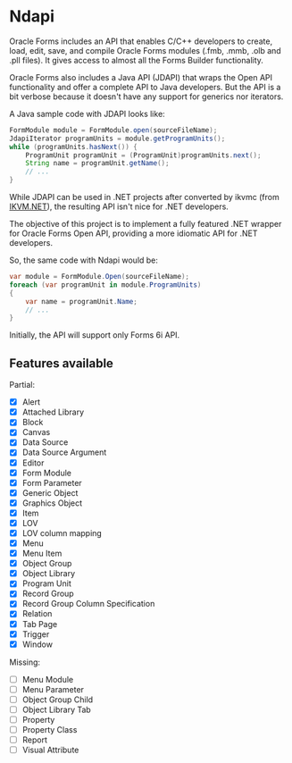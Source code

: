 Ndapi
=====

Oracle Forms includes an API that enables C/C++ developers to create, load, edit, save, and compile Oracle Forms modules (.fmb, .mmb, .olb and .pll files). It gives access to almost all the Forms Builder functionality.

Oracle Forms also includes a Java API (JDAPI) that wraps the Open API functionality and offer a complete API to Java developers. But the API is a bit verbose because it doesn't have any support for generics nor iterators.

A Java sample code with JDAPI looks like:

```java
FormModule module = FormModule.open(sourceFileName);
JdapiIterator programUnits = module.getProgramUnits();
while (programUnits.hasNext()) {
    ProgramUnit programUnit = (ProgramUnit)programUnits.next();
    String name = programUnit.getName();
    // ...
}
```

While JDAPI can be used in .NET projects after converted by ikvmc (from [IKVM.NET](http://www.ikvm.net/)), the resulting API isn't nice for .NET developers.

The objective of this project is to implement a fully featured .NET wrapper for Oracle Forms Open API, providing a more idiomatic API for .NET developers. 

So, the same code with Ndapi would be:

```csharp
var module = FormModule.Open(sourceFileName);
foreach (var programUnit in module.ProgramUnits)
{
    var name = programUnit.Name;
    // ...
}
```

Initially, the API will support only Forms 6i API.

Features available
------------------

Partial:

- [x] Alert
- [x] Attached Library
- [x] Block
- [x] Canvas
- [x] Data Source
- [x] Data Source Argument
- [x] Editor
- [x] Form Module
- [x] Form Parameter
- [x] Generic Object
- [x] Graphics Object
- [x] Item
- [x] LOV
- [x] LOV column mapping
- [x] Menu
- [x] Menu Item
- [x] Object Group
- [x] Object Library
- [x] Program Unit
- [x] Record Group
- [x] Record Group Column Specification
- [x] Relation
- [x] Tab Page
- [x] Trigger
- [x] Window

Missing:

- [ ] Menu Module
- [ ] Menu Parameter
- [ ] Object Group Child
- [ ] Object Library Tab
- [ ] Property
- [ ] Property Class
- [ ] Report
- [ ] Visual Attribute
